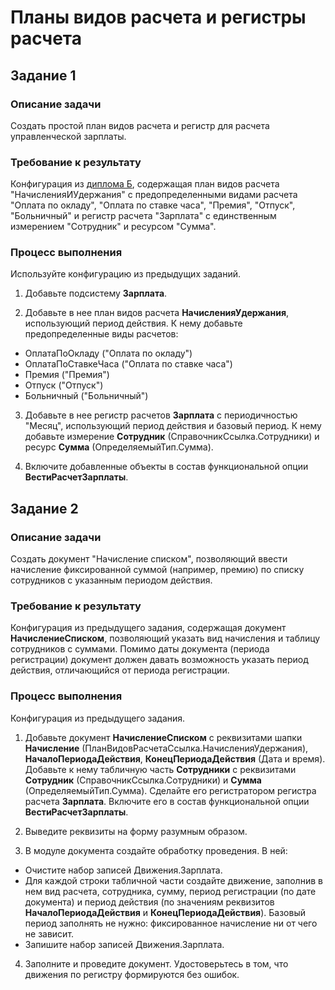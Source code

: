 # Планы видов расчета и регистры расчета

## Задание 1

### Описание задачи

Создать простой план видов расчета и регистр для расчета управленческой зарплаты.

### Требование к результату

Конфигурация из [диплома Б](diploma-b.md), содержащая план видов расчета "НачисленияИУдержания" с предопределенными видами расчета "Оплата по окладу", "Оплата по ставке часа", "Премия", "Отпуск", "Больничный" и регистр расчета "Зарплата" с единственным измерением "Сотрудник" и ресурсом "Сумма".

### Процесс выполнения

Используйте конфигурацию из предыдущих заданий.

1. Добавьте подсистему **Зарплата**.

2. Добавьте в нее план видов расчета **НачисленияУдержания**, использующий период действия.
К нему добавьте предопределенные виды расчетов:

* ОплатаПоОкладу ("Оплата по окладу")
* ОплатаПоСтавкеЧаса ("Оплата по ставке часа")
* Премия ("Премия")
* Отпуск ("Отпуск")
* Больничный ("Больничный")

3. Добавьте в нее регистр расчетов **Зарплата** с периодичностью "Месяц", использующий период действия и базовый период.
К нему добавьте измерение **Сотрудник** (СправочникСсылка.Сотрудники) и ресурс **Сумма** (ОпределяемыйТип.Сумма).

4. Включите добавленные объекты в состав функциональной опции **ВестиРасчетЗарплаты**.

## Задание 2

### Описание задачи

Создать документ "Начисление списком", позволяющий ввести начисление фиксированной суммой (например, премию) по списку сотрудников с указанным периодом действия.

### Требование к результату

Конфигурация из предыдущего задания, содержащая документ **НачислениеСписком**, позволяющий указать вид начисления и таблицу сотрудников с суммами.
Помимо даты документа (периода регистрации) документ должен давать возможность указать период действия, отличающийся от периода регистрации.

### Процесс выполнения

Конфигурация из предыдущего задания.

1. Добавьте документ **НачислениеСписком** с реквизитами шапки **Начисление** (ПланВидовРасчетаСсылка.НачисленияУдержания), **НачалоПериодаДействия**, **КонецПериодаДействия** (Дата и время).
Добавьте к нему табличную часть **Сотрудники** с реквизитами **Сотрудник** (СправочникСсылка.Сотрудники) и **Сумма** (ОпределяемыйТип.Сумма).
Сделайте его регистратором регистра расчета **Зарплата**.
Включите его в состав функциональной опции **ВестиРасчетЗарплаты**.

2. Выведите реквизиты на форму разумным образом.

3. В модуле документа создайте обработку проведения. В ней:

* Очистите набор записей Движения.Зарплата.
* Для каждой строки табличной части создайте движение, заполнив в нем вид расчета, сотрудника, сумму, период регистрации (по дате документа) и период действия (по значениям реквизитов  **НачалоПериодаДействия** и **КонецПериодаДействия**). Базовый период заполнять не нужно: фиксированное начисление ни от чего не зависит.
* Запишите набор записей Движения.Зарплата.

4. Заполните и проведите документ. Удостоверьтесь в том, что движения по регистру формируются без ошибок.
